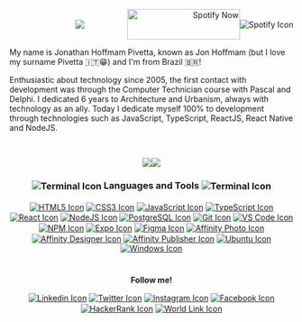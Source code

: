 
<p align="right" ><img align="center" src="https://user-images.githubusercontent.com/46982925/89593735-4ec34b80-d826-11ea-9f9d-94684fdf29a8.gif" />⠀⠀⠀⠀⠀⠀⠀
<img align="center" src="https://spotify-playing.vercel.app/now-playing" width="200" height="54" alt="Spotify Now" /><img align="center" src="https://api.iconify.design/cib:spotify.svg?color=%2332cd32&height=28" alt="Spotify Icon" /></p>

My name is Jonathan Hoffmam Pivetta, known as Jon Hoffmam (but I love my surname Pivetta 🇮🇹😁) and I'm from Brazil 🇧🇷!

Enthusiastic about technology since 2005, the first contact with development was through the Computer Technician course with Pascal and Delphi. I dedicated 6 years to Architecture and Urbanism, always with technology as an ally. Today I dedicate myself 100% to development through technologies such as JavaScript, TypeScript, ReactJS, React Native and NodeJS.

</br>
<p align="center">
<img align="center" src="https://github-readme-stats.vercel.app/api?username=jonhoffmam&show_icons=true&hide=stars&bg_color=151515&title_color=007acc&icon_color=007acc&text_color=FFFFFF"/><img align="center" src="https://github-readme-stats.vercel.app/api/top-langs/?username=jonhoffmam&layout=compact&bg_color=151515&title_color=007acc&icon_color=007acc&text_color=FFFFFF"/></p>

<h3 align="center"><b><img align="center" src="https://api.iconify.design/bx:bxs-terminal.svg?color=%23000&height=28" alt="Terminal Icon" />
Languages and Tools <img align="center" src="https://api.iconify.design/entypo:tools.svg?color=%23000&height=28" alt="Terminal Icon" /></b></h3>
<p align="center">
<a href="https://developer.mozilla.org/en-US/docs/Web/HTML">
<img align="center" src="https://api.iconify.design/simple-icons:html5.svg?color=%23e34c26&height=31" alt="HTML5 Icon" /></a>
<a href="https://developer.mozilla.org/en-US/docs/Web/CSS">
<img align="center" src="https://api.iconify.design/simple-icons:css3.svg?color=%232965f1&height=31" alt="CSS3 Icon" /></a>
<a href="https://developer.mozilla.org/en-US/docs/Web/JavaScript">
<img align="center" src="https://api.iconify.design/logos:javascript.svg?color=%23007acc&height=31" alt="JavaScript Icon" /></a>
<a href="https://www.typescriptlang.org/">
<img align="center" src="https://api.iconify.design/logos:typescript-icon.svg?color=%23007acc&height=31" alt="TypeScript Icon" /></a>
<a href="https://reactjs.org/">
<img align="center" src="https://api.iconify.design/logos:react.svg?color=%2361dafb&height=31" alt="React Icon" /></a>
<a href="https://nodejs.org/">
<img align="center" src="https://api.iconify.design/logos:nodejs-icon.svg?color=%23026e00&height=31" alt="NodeJS Icon" /></a>
<a href="https://www.postgresql.org/">
<img align="center" src="https://api.iconify.design/logos:postgresql.svg?color=%23026e00&height=31" alt="PostgreSQL Icon" /></a>
<a href="https://git-scm.com/">
<img align="center" src="https://api.iconify.design/logos:git-icon.svg?color=%23026e00&height=31" alt="Git Icon" /></a>
<a href="https://code.visualstudio.com/">
<img align="center" src="https://api.iconify.design/logos:visual-studio-code.svg?color=%23007acc&height=31" alt="VS Code Icon" /></a>
<a href="https://www.npmjs.com/">
<img align="center" src="https://api.iconify.design/logos:npm.svg?color=%23007acc&height=21" alt="NPM Icon" /></a>
<a href="https://expo.io/">
<img align="center" src="https://api.iconify.design/logos:expo.svg?color=%23007acc&height=31" alt="Expo Icon" /></a>
<a href="https://www.figma.com/">
<img align="center" src="https://api.iconify.design/logos:figma.svg?color=%23007acc&height=31" alt="Figma Icon" /></a>
<a href="https://affinity.serif.com/en-us/photo/">
<img align="center" src="https://api.iconify.design/simple-icons:affinityphoto.svg?color=%23FF8DFF&height=31" alt="Affinity Photo Icon" /></a>
<a href="https://affinity.serif.com/en-us/designer/">
<img align="center" src="https://api.iconify.design/simple-icons:affinitydesigner.svg?color=%2300C5F4&height=31" alt="Affinity Designer Icon" /></a>
<a href="https://affinity.serif.com/en-us/publisher/">
<img align="center" src="https://api.iconify.design/simple-icons:affinitypublisher.svg?color=%23FFA561&height=31" alt="Affinity Publisher Icon" /></a>
<a href="https://ubuntu.com/">
<img align="center" src="https://api.iconify.design/logos:ubuntu.svg?color=%23007acc&height=31" alt="Ubuntu Icon" /></a>
<a href="https://www.microsoft.com/en-US/windows/">
<img align="center" src="https://api.iconify.design/logos:microsoft-windows.svg?color=%23007acc&height=31" alt="Windows Icon" /></a></p>
<h1></h1>
<p align="center"><b>Follow me!</b></p>
<p align="center">
<a href="https://www.linkedin.com/in/jonhoffmam">
<img align="center" src="https://api.iconify.design/ant-design:linkedin-filled.svg?color=%230e76a8&height=30" alt="Linkedin Icon" /></a>
<a href="https://www.twitter.com/jonhoffmam_">
<img align="center" src="https://api.iconify.design/logos:twitter.svg?color=%2300acee&height=24" alt="Twitter Icon" /></a>
<a href="https://www.instagram.com/jonhoffmam">
<img align="center" src="https://api.iconify.design/logos:instagram-icon.svg?color=purple&height=24" alt="Instagram Icon" /></a>
<a href="https://www.facebook.com/jonhoffmam">
<img align="center" src="https://api.iconify.design/logos:facebook.svg?color=%231ba94c&height=24" alt="Facebook Icon" /></a>
<a href="https://www.hackerrank.com/jonhoffmam">
<img align="center" src="https://api.iconify.design/la:hackerrank.svg?color=%231ba94c&height=30" alt="HackerRank Icon" /></a>
<a href="https://myurls.co/jonhoffmam">
<img align="center" src="https://api.iconify.design/clarity:world-line.svg?color=%23000&height=28" alt="World Link Icon" /></a>
</p>
